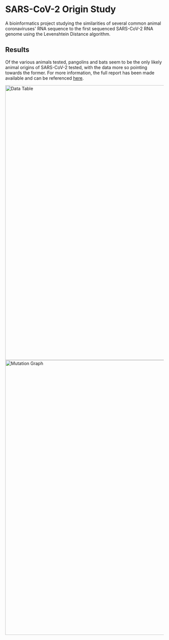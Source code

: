 # SARS-CoV-2 Origin Study
A bioinformatics project studying the similarities of several common animal coronaviruses' RNA sequence to the first sequenced SARS-CoV-2 RNA genome using the Levenshtein Distance algorithm.  

## Results
Of the various animals tested, pangolins and bats seem to be the only likely animal origins of SARS-CoV-2 tested, with the data more so pointing towards the former. For more information, the full report has been made available and can be referenced [here](https://andylabs.org/static/media/SARS-CoV-2-Origin-Study.pdf).

<img width="872" alt="Data Table" src="https://user-images.githubusercontent.com/91595477/205288133-45c5e0f7-2816-46c5-86ff-dc9dc40b8e71.png">
<img width="872" alt="Mutation Graph" src="https://user-images.githubusercontent.com/91595477/205288069-233a7c10-4ac0-4d14-ba0e-d741635f4b66.png">
